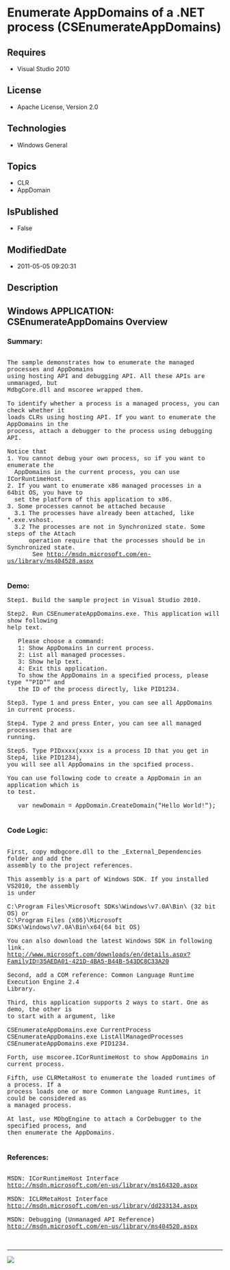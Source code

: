 # Enumerate AppDomains of a .NET process (CSEnumerateAppDomains)
## Requires
* Visual Studio 2010
## License
* Apache License, Version 2.0
## Technologies
* Windows General
## Topics
* CLR
* AppDomain
## IsPublished
* False
## ModifiedDate
* 2011-05-05 09:20:31
## Description

<p style="font-family:Courier New"></p>
<h2>Windows APPLICATION: CSEnumerateAppDomains Overview </h2>
<p style="font-family:Courier New"></p>
<h3>Summary:</h3>
<p style="font-family:Courier New"><br>
The sample demonstrates how to enumerate the managed processes and AppDomains <br>
using hosting API and debugging API. All these APIs are unmanaged, but <br>
MdbgCore.dll and mscoree wrapped them.<br>
<br>
To identify whether a process is a managed process, you can check whether it <br>
loads CLRs using hosting API. If you want to enumerate the AppDomains in the <br>
process, attach a debugger to the process using debugging API.<br>
<br>
Notice that <br>
1. You cannot debug your own process, so if you want to enumerate the <br>
&nbsp; AppDomains in the current process, you can use ICorRuntimeHost.<br>
2. If you want to enumerate x86 managed processes in a 64bit OS, you have to <br>
&nbsp; set the platform of this application to x86.<br>
3. Some processes cannot be attached because <br>
&nbsp; 3.1 The processes have already been attached, like *.exe.vshost.<br>
&nbsp; 3.2 The processes are not in Synchronized state. Some steps of the Attach <br>
&nbsp; &nbsp; &nbsp; operation require that the processes should be in Synchronized state.
<br>
&nbsp;&nbsp;&nbsp;&nbsp; &nbsp; See <a target="_blank" href="http://msdn.microsoft.com/en-us/library/ms404528.aspx">
http://msdn.microsoft.com/en-us/library/ms404528.aspx</a><br>
<br>
</p>
<h3>Demo:</h3>
<p style="font-family:Courier New">Step1. Build the sample project in Visual Studio 2010.<br>
<br>
Step2. Run CSEnumerateAppDomains.exe. This application will show following <br>
help text.<br>
<br>
&nbsp; &nbsp;Please choose a command:<br>
&nbsp; &nbsp;1: Show AppDomains in current process.<br>
&nbsp; &nbsp;2: List all managed processes.<br>
&nbsp; &nbsp;3: Show help text.<br>
&nbsp; &nbsp;4: Exit this application.<br>
&nbsp; &nbsp;To show the AppDomains in a specified process, please type &quot;&quot;PID&quot;&quot; and<br>
&nbsp; &nbsp;the ID of the process directly, like PID1234.<br>
<br>
Step3. Type 1 and press Enter, you can see all AppDomains in current process.<br>
<br>
Step4. Type 2 and press Enter, you can see all managed processes that are <br>
running.<br>
<br>
Step5. Type PIDxxxx(xxxx is a process ID that you get in Step4, like PID1234), <br>
you will see all AppDomains in the spcified process.<br>
<br>
You can use following code to create a AppDomain in an application which is <br>
to test.<br>
<br>
&nbsp; &nbsp;var newDomain = AppDomain.CreateDomain(&quot;Hello World!&quot;);<br>
<br>
</p>
<h3>Code Logic:</h3>
<p style="font-family:Courier New"><br>
First, copy mdbgcore.dll to the _External_Dependencies folder and add the <br>
assembly to the project references.<br>
<br>
This assembly is a part of Windows SDK. If you installed VS2010, the assembly <br>
is under <br>
<br>
C:\Program Files\Microsoft SDKs\Windows\v7.0A\Bin\ (32 bit OS) or<br>
C:\Program Files (x86)\Microsoft SDKs\Windows\v7.0A\Bin\x64(64 bit OS) <br>
<br>
You can also download the latest Windows SDK in following link. <br>
<a target="_blank" href="http://www.microsoft.com/downloads/en/details.aspx?FamilyID=35AEDA01-421D-4BA5-B44B-543DC8C33A20">http://www.microsoft.com/downloads/en/details.aspx?FamilyID=35AEDA01-421D-4BA5-B44B-543DC8C33A20</a><br>
<br>
Second, add a COM reference: Common Language Runtime Execution Engine 2.4 <br>
Library.<br>
<br>
Third, this application supports 2 ways to start. One as demo, the other is <br>
to start with a argument, like <br>
<br>
CSEnumerateAppDomains.exe CurrentProcess<br>
CSEnumerateAppDomains.exe ListAllManagedProcesses<br>
CSEnumerateAppDomains.exe PID1234.<br>
<br>
Forth, use mscoree.ICorRuntimeHost to show AppDomains in current process.<br>
<br>
Fifth, use CLRMetaHost to enumerate the loaded runtimes of a process. If a <br>
process loads one or more Common Language Runtimes, it could be considered as <br>
a managed process.<br>
<br>
At last, use MDbgEngine to attach a CorDebugger to the specified process, and <br>
then enumerate the AppDomains.<br>
<br>
</p>
<h3>References:</h3>
<p style="font-family:Courier New"><br>
MSDN: ICorRuntimeHost Interface<br>
<a target="_blank" href="http://msdn.microsoft.com/en-us/library/ms164320.aspx">http://msdn.microsoft.com/en-us/library/ms164320.aspx</a><br>
<br>
MSDN: ICLRMetaHost Interface<br>
<a target="_blank" href="http://msdn.microsoft.com/en-us/library/dd233134.aspx">http://msdn.microsoft.com/en-us/library/dd233134.aspx</a><br>
<br>
MSDN: Debugging (Unmanaged API Reference)<br>
<a target="_blank" href="http://msdn.microsoft.com/en-us/library/ms404520.aspx">http://msdn.microsoft.com/en-us/library/ms404520.aspx</a><br>
<br>
<br>
</p>
<hr>
<div><a href="http://go.microsoft.com/?linkid=9759640" style="margin-top:3px"><img src="http://bit.ly/onecodelogo">
</a></div>
